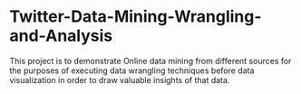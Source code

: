 # Twitter-Data-Mining-Wrangling-and-Analysis
This project is to demonstrate Online data mining from different sources for the purposes of executing data wrangling techniques before data visualization in order to draw valuable insights of that data.
